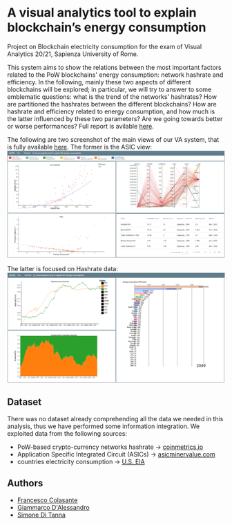 # A visual analytics tool to explain blockchain’s energy consumption
Project on Blockchain electricity consumption for the exam of Visual Analytics 20/21, Sapienza University of Rome.


This system aims to show the relations between the most important factors related to the PoW blockchains' energy consumption: network hashrate and efficiency. In the following, mainly these two aspects of different blockchains will be explored; in particular, we will try to answer to some emblematic questions: what is the trend of the networks' hashrates? How are partitioned the hashrates between the different blockchains? How are hashrate and efficiency related to energy consumption, and how much is the latter influenced by these two parameters? Are we going towards better or worse performances? Full report is avilable [here](docs/report.pdf).


The following are two screenshot of the main views of our VA system, that is fully available [here](https://blockchain-viz.web.app/asic). The former is the ASIC view:
![view_asic](img/asic_view.png)

The latter is focused on Hashrate data:
![view_hashrate](img/view_hr.png)


## Dataset
There was no dataset already comprehending all the data we needed in this analysis, thus we have performed some information integration. We exploited data from the following sources:

- PoW-based crypto-currency networks hashrate -> [coinmetrics.io](https://coinmetrics.io/)
- Application Specific Integrated Circuit (ASICs) -> [asicminervalue.com](https://www.asicminervalue.com/)
- countries electricity consumption -> [U.S. EIA](https://www.eia.gov/about/)


## Authors
- [Francesco Colasante](https://github.com/fcolasante)
- [Giammarco D'Alessandro](https://github.com/giamdalessandro)
- [Simone Di Tanna](https://github.com/sditanna)
